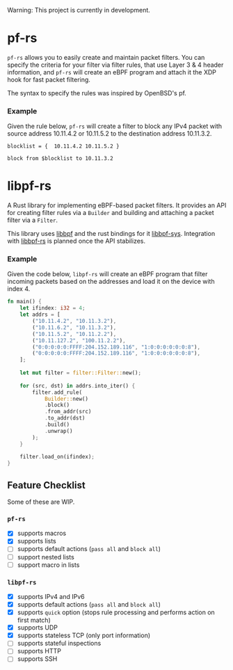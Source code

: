 Warning: This project is currently in development. 

# pf-rs

`pf-rs` allows you to easily create and maintain packet filters.
You can specify the criteria for your filter via filter rules, 
that use Layer 3 & 4 header information, and `pf-rs` will create 
an eBPF program and attach it the XDP hook for fast packet filtering.

The syntax to specify the rules was inspired by OpenBSD's pf.

### Example

Given the rule below, `pf-rs` will create a filter to block any IPv4 
packet with source address 10.11.4.2 or 10.11.5.2 to the destination 
address 10.11.3.2.

```
blocklist = {  10.11.4.2 10.11.5.2 }

block from $blocklist to 10.11.3.2
```

# libpf-rs

A Rust library for implementing eBPF-based packet filters. 
It provides an API for creating filter rules via a `Builder` 
and building and attaching a packet filter via a `Filter`.

This library uses [libbpf](https://github.com/libbpf/libbpf) and the rust bindings for it [libbpf-sys](https://github.com/libbpf/libbpf-sys). 
Integration with [libbpf-rs](https://github.com/libbpf/libbpf-rs) is planned once the API stabilizes.


### Example

Given the code below, `libpf-rs` will create an eBPF program 
that filter incoming packets based on the addresses and 
load it on the device with index 4.

```Rust
fn main() {
    let ifindex: i32 = 4;
    let addrs = [
        ("10.11.4.2", "10.11.3.2"),
        ("10.11.6.2", "10.11.3.2"),
        ("10.11.5.2", "10.11.2.2"),
        ("10.11.127.2", "100.11.2.2"),
        ("0:0:0:0:0:FFFF:204.152.189.116", "1:0:0:0:0:0:0:8"),
        ("0:0:0:0:0:FFFF:204.152.189.116", "1:0:0:0:0:0:0:8"),
    ];
    
    let mut filter = filter::Filter::new();
    
    for (src, dst) in addrs.into_iter() {
        filter.add_rule(
            Builder::new()
            .block()
            .from_addr(src)
            .to_addr(dst)
            .build()
            .unwrap()
        );
    }
    
    filter.load_on(ifindex);
}
```

## Feature Checklist

Some of these are WIP.

### `pf-rs`
- [x] supports macros
- [X] supports lists
- [ ] supports default actions (`pass all` and `block all`)
- [ ] support nested lists
- [ ] support macro in lists

### `libpf-rs`
- [x] supports IPv4 and IPv6
- [x] supports default actions (`pass all` and `block all`)
- [x] supports `quick` option (stops rule processing and performs action on first match)
- [x] supports UDP
- [x] supports stateless TCP (only port information) 
- [ ] supports stateful inspections
- [ ] supports HTTP
- [ ] supports SSH
